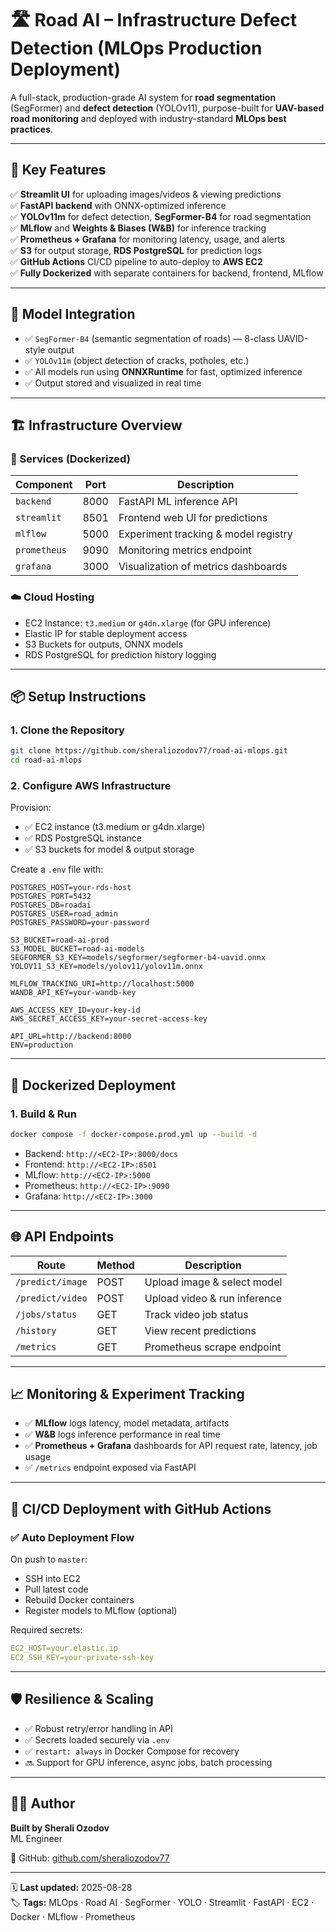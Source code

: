 # 🛣️ Road AI – Infrastructure Defect Detection (MLOps Production Deployment)

A full-stack, production-grade AI system for **road segmentation** (SegFormer) and **defect detection** (YOLOv11), purpose-built for **UAV-based road monitoring** and deployed with industry-standard **MLOps best practices**.

---

## 🚀 Key Features

✅ **Streamlit UI** for uploading images/videos & viewing predictions  
✅ **FastAPI backend** with ONNX-optimized inference  
✅ **YOLOv11m** for defect detection, **SegFormer-B4** for road segmentation  
✅ **MLflow** and **Weights & Biases (W&B)** for inference tracking  
✅ **Prometheus + Grafana** for monitoring latency, usage, and alerts  
✅ **S3** for output storage, **RDS PostgreSQL** for prediction logs  
✅ **GitHub Actions** CI/CD pipeline to auto-deploy to **AWS EC2**  
✅ **Fully Dockerized** with separate containers for backend, frontend, MLflow  

---

## 🧠 Model Integration

- ✅ `SegFormer-B4` (semantic segmentation of roads) — 8-class UAVID-style output
- ✅ `YOLOv11m` (object detection of cracks, potholes, etc.)
- ✅ All models run using **ONNXRuntime** for fast, optimized inference
- ✅ Output stored and visualized in real time

---

## 🏗️ Infrastructure Overview

### 🧱 Services (Dockerized)

| Component    | Port   | Description                          |
|--------------|--------|--------------------------------------|
| `backend`    | 8000   | FastAPI ML inference API             |
| `streamlit`  | 8501   | Frontend web UI for predictions      |
| `mlflow`     | 5000   | Experiment tracking & model registry |
| `prometheus` | 9090   | Monitoring metrics endpoint          |
| `grafana`    | 3000   | Visualization of metrics dashboards  |

### ☁️ Cloud Hosting

- EC2 Instance: `t3.medium` or `g4dn.xlarge` (for GPU inference)
- Elastic IP for stable deployment access
- S3 Buckets for outputs, ONNX models
- RDS PostgreSQL for prediction history logging

---

## 📦 Setup Instructions

### 1. Clone the Repository

```bash
git clone https://github.com/sheraliozodov77/road-ai-mlops.git
cd road-ai-mlops
```

### 2. Configure AWS Infrastructure

Provision:
- ✅ EC2 instance (t3.medium or g4dn.xlarge)
- ✅ RDS PostgreSQL instance
- ✅ S3 buckets for model & output storage

Create a `.env` file with:

```env
POSTGRES_HOST=your-rds-host
POSTGRES_PORT=5432
POSTGRES_DB=roadai
POSTGRES_USER=road_admin
POSTGRES_PASSWORD=your-password

S3_BUCKET=road-ai-prod
S3_MODEL_BUCKET=road-ai-models
SEGFORMER_S3_KEY=models/segformer/segformer-b4-uavid.onnx
YOLOV11_S3_KEY=models/yolov11/yolov11m.onnx

MLFLOW_TRACKING_URI=http://localhost:5000
WANDB_API_KEY=your-wandb-key

AWS_ACCESS_KEY_ID=your-key-id
AWS_SECRET_ACCESS_KEY=your-secret-access-key

API_URL=http://backend:8000
ENV=production
```

---

## 🐳 Dockerized Deployment

### 1. Build & Run

```bash
docker compose -f docker-compose.prod.yml up --build -d
```

- Backend: `http://<EC2-IP>:8000/docs`
- Frontend: `http://<EC2-IP>:8501`
- MLflow: `http://<EC2-IP>:5000`
- Prometheus: `http://<EC2-IP>:9090`
- Grafana: `http://<EC2-IP>:3000`

---

## 🌐 API Endpoints

| Route              | Method | Description                  |
|--------------------|--------|------------------------------|
| `/predict/image`   | POST   | Upload image & select model  |
| `/predict/video`   | POST   | Upload video & run inference |
| `/jobs/status`     | GET    | Track video job status       |
| `/history`         | GET    | View recent predictions      |
| `/metrics`         | GET    | Prometheus scrape endpoint   |

---

## 📈 Monitoring & Experiment Tracking

- ✅ **MLflow** logs latency, model metadata, artifacts
- ✅ **W&B** logs inference performance in real time
- ✅ **Prometheus + Grafana** dashboards for API request rate, latency, job usage
- ✅ `/metrics` endpoint exposed via FastAPI

---

## 🔁 CI/CD Deployment with GitHub Actions

### ✅ Auto Deployment Flow
On push to `master`:
- SSH into EC2
- Pull latest code
- Rebuild Docker containers
- Register models to MLflow (optional)

Required secrets:
```yaml
EC2_HOST=your.elastic.ip
EC2_SSH_KEY=your-private-ssh-key
```

---

## 🛡️ Resilience & Scaling

- ✅ Robust retry/error handling in API
- ✅ Secrets loaded securely via `.env`
- ✅ `restart: always` in Docker Compose for recovery
- 🔜 Support for GPU inference, async jobs, batch processing

---

## 👨‍💻 Author

**Built by Sherali Ozodov**  
ML Engineer

🔗 GitHub: [github.com/sheraliozodov77](https://github.com/sheraliozodov77)  

---

🗓️ **Last updated:** 2025-08-28  
🏷️ **Tags:** MLOps · Road AI · SegFormer · YOLO · Streamlit · FastAPI · EC2 · Docker · MLflow · Prometheus